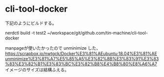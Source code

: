 # cli-tool-docker

下記のようにビルドする。

 nerdctl build -t test2 ~/workspace/git/github.com/tin-machine/cli-tool-docker

manpageが使いたかったので unminimize した、
https://scrapbox.io/nwtgck/Docker%E3%81%AEubuntu:18.04%E3%81%AEunminimize%E3%81%A7%E5%85%A5%E3%82%8B%E3%83%91%E3%83%83%E3%82%B1%E3%83%BC%E3%82%B8%E4%B8%80%E8%A6%A7
イメージのサイズは結構ふえる。


